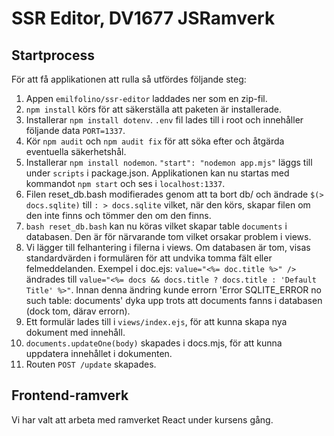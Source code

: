 # SSR Editor, DV1677 JSRamverk

Startprocess
------------

För att få applikationen att rulla så utfördes följande steg:

1. Appen ``emilfolino/ssr-editor`` laddades ner som en zip-fil.
2. ``npm install`` körs för att säkerställa att paketen är installerade.
3. Installerar ``npm install dotenv``. ``.env`` fil lades till i root och innehåller följande data ``PORT=1337``.
4. Kör ``npm audit`` och ``npm audit fix`` för att söka efter och åtgärda eventuella säkerhetshål.
5. Installerar ``npm install nodemon``. ``"start": "nodemon app.mjs"`` läggs till under ``scripts`` i package.json. Applikationen kan nu startas med kommandot ``npm start`` och ses i ``localhost:1337``.
6. Filen reset_db.bash modifierades genom att ta bort db/ och ändrade ``$(> docs.sqlite)`` till ``: > docs.sqlite`` vilket, när den körs, skapar filen om den inte finns och tömmer den om den finns.
7. ``bash reset_db.bash`` kan nu köras vilket skapar table ``documents`` i databasen. Den är för närvarande tom vilket orsakar problem i views.
8. Vi lägger till felhantering i filerna i views. Om databasen är tom, visas standardvärden i formulären för att undvika tomma fält eller felmeddelanden. Exempel i doc.ejs: ``value="<%= doc.title %>" />`` ändrades till ``value="<%= docs && docs.title ? docs.title : 'Default Title' %>"``. Innan denna ändring kunde errorn 'Error SQLITE_ERROR no such table: documents' dyka upp trots att documents fanns i databasen (dock tom, därav errorn).
9. Ett formulär lades till i ``views/index.ejs``, för att kunna skapa nya dokument med innehåll.
10. ``documents.updateOne(body)`` skapades i docs.mjs, för att kunna uppdatera innehållet i dokumenten.
11. Routen ``POST /update`` skapades.

Frontend-ramverk
----------------

Vi har valt att arbeta med ramverket React under kursens gång.
